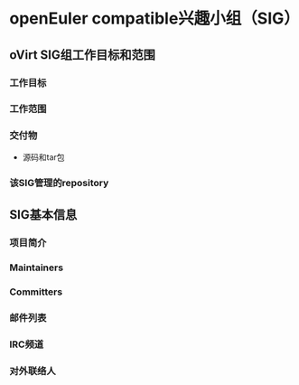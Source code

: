 # openEuler compatible兴趣小组（SIG）

## oVirt SIG组工作目标和范围

### 工作目标

### 工作范围



### 交付物

- 源码和tar包


### 该SIG管理的repository



## SIG基本信息

### 项目简介

### Maintainers

### Committers

### 邮件列表

### IRC频道

### 对外联络人
